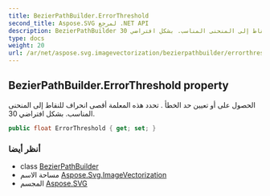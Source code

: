 ```yaml
---
title: BezierPathBuilder.ErrorThreshold
second_title: Aspose.SVG لمرجع .NET API
description: BezierPathBuilder ملكية. الحصول على أو تعيين حد الخطأ . تحدد هذه المعلمة أقصى انحراف للنقاط إلى المنحنى المناسب. بشكل افتراضي 30.
type: docs
weight: 20
url: /ar/net/aspose.svg.imagevectorization/bezierpathbuilder/errorthreshold/
---
```

## BezierPathBuilder.ErrorThreshold property

الحصول على أو تعيين حد الخطأ . تحدد هذه المعلمة أقصى انحراف للنقاط إلى المنحنى المناسب. بشكل افتراضي 30.

```csharp
public float ErrorThreshold { get; set; }
```

### أنظر أيضا

* class [BezierPathBuilder](../)
* مساحة الاسم [Aspose.Svg.ImageVectorization](../../bezierpathbuilder/)
* المجسم [Aspose.SVG](../../../)


